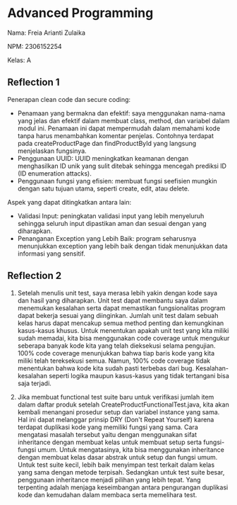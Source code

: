 # Advanced Programming
Nama: Freia Arianti Zulaika

NPM: 2306152254

Kelas: A

## Reflection 1

Penerapan clean code dan secure coding:

- Penamaan yang bermakna dan efektif: saya menggunakan nama-nama yang jelas dan efektif dalam membuat class, method, dan variabel dalam modul ini. Penamaan ini dapat mempermudah dalam memahami kode tanpa harus menambahkan komentar penjelas. Contohnya terdapat pada createProductPage dan findProductById yang langsung menjelaskan fungsinya.
- Penggunaan UUID: UUID meningkatkan keamanan dengan menghasilkan ID unik yang sulit ditebak sehingga mencegah prediksi ID (ID enumeration attacks).
- Penggunaan fungsi yang efisien: membuat fungsi seefisien mungkin dengan satu tujuan utama, seperti create, edit, atau delete.

Aspek yang dapat ditingkatkan antara lain:
- Validasi Input: peningkatan validasi input yang lebih menyeluruh sehingga seluruh input dipastikan aman dan sesuai dengan yang diharapkan.
- Penanganan Exception yang Lebih Baik: program seharusnya menunjukkan exception yang lebih baik dengan tidak menunjukkan data informasi yang sensitif.

## Reflection 2
1. Setelah menulis unit test, saya merasa lebih yakin dengan kode saya dan hasil yang diharapkan. Unit test dapat membantu saya dalam menemukan kesalahan serta dapat memastikan fungsionalitas program dapat bekerja sesuai yang diinginkan. Jumlah unit test dalam sebuah kelas harus dapat mencakup semua method penting dan kemungkinan kasus-kasus khusus. Untuk menentukan apakah unit test yang kita miliki sudah memadai, kita bisa menggunakan code coverage untuk mengukur seberapa banyak kode kita yang telah dieksekusi selama pengujian. 100% code coverage menunjukkan bahwa tiap baris kode yang kita miliki telah tereksekusi semua. Namun, 100% code coverage tidak menentukan bahwa kode kita sudah pasti terbebas dari bug. Kesalahan-kesalahan seperti logika maupun kasus-kasus yang tidak tertangani bisa saja terjadi.

2. Jika membuat functional test suite baru untuk verifikasi jumlah item dalam daftar produk setelah CreateProductFunctionalTest.java, kita akan kembali menangani prosedur setup dan variabel instance yang sama. Hal ini dapat melanggar prinsip DRY (Don't Repeat Yourself) karena terdapat duplikasi kode yang memiliki fungsi yang sama. Cara mengatasi masalah tersebut yaitu dengan menggunakan sifat inheritance dengan membuat kelas untuk membuat setup serta fungsi-fungsi umum.
   Untuk mengatasinya, kita bisa menggunakan inheritance dengan membuat kelas dasar abstrak untuk setup dan fungsi umum. Untuk test suite kecil, lebih baik menyimpan test terkait dalam kelas yang sama dengan metode terpisah. Sedangkan untuk test suite besar, penggunaan inheritance menjadi pilihan yang lebih tepat. Yang terpenting adalah menjaga keseimbangan antara pengurangan duplikasi kode dan kemudahan dalam membaca serta memelihara test.
